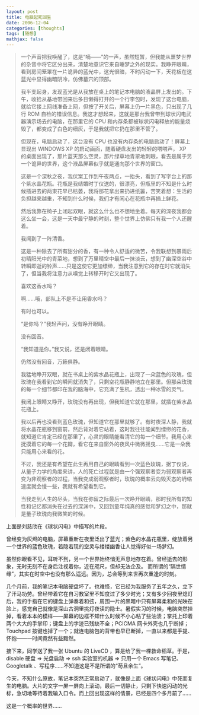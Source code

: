 ```yaml
---
layout: post
title: 电脑起死回生
date: 2006-12-04
categories: [thoughts]
tags: [随想]
mathjax: false
---
```


> 一个声音把我唤醒了，这是“嘀――”的一声，虽然短暂，但我能从噩梦世界的杂音中将它区分出来，清楚地意识它来自睡梦之外的现实。我睁开眼睛，看到房间笼罩在一片诡异的蓝光中，这光很暗，不时闪动一下，天花板在这蓝光中显得幽暗阴冷，仿佛墓穴的顶部。
>
> 我半支起身，发现蓝光是从我放在桌上的笔记本电脑的液晶屏上发出的。下午，收拾从基地带回来后多日懒得打开的一个行李包时，发现了这台电脑，就给它接上网线准备上网，但按了开关后，屏幕上仍一片黑色，只出现了几行 ROM 自检的错误信息。我这才想起来，这就是那台我曾带到球状闪电武器演示场去的电脑，在那里它的 CPU 和内存条都被球状闪电释放的能量烧毁了，都变成了白色的细灰，于是我就把它扔在那里不管了。
>
> 但现在，电脑启动了，这台没有 CPU 也没有内存条的电脑启动了！屏幕上显现出 WINDOWS XP 的启动画面，随着硬盘发出的轻轻的嗒嗒声， XP 的桌面出现了，那片蓝天那么空灵，那片绿草地青翠地刺眼，看去是属于另一个诡异的世界，这个液晶屏幕似乎就是通向那个世界的窗口。
>
> 这是一个深秋之夜，我伏案工作到午夜两点，一抬头，看到了写字台上的那个紫水晶花瓶。花瓶是我结婚时丁仪送的，很漂亮，但瓶里的不知是什么时候插进去的两束花早已枯萎，我将那花拿出来扔进纸篓，苦笑着想：生活的负担越来越重，不知到什么时候，我们才有闲心在花瓶中再插上鲜花。
>
> 然后我靠在椅子上闭起双眼，就这么什么也不想地坐着。每天的深夜我都会这么坐一会，这是一天中最宁静的时刻，整个世界上仿佛只有我一个人还醒着。
>
> 我闻到了一阵清香。
>
> 这是一种除去了所有甜分的香，有一种令人舒适的微苦，令我联想到暴雨后初晴阳光中的青菜地，想到了万里晴空中最后一抹淡云，想到了幽深空谷中转瞬即逝的铃声……只是这使它更加缥缈，当我注意到它的存在时它就消失了，但当我将注意力从嗅觉上转移开时它又出现了。
>
> 喜欢这香水吗？
>
> 啊……哦，部队上不是不让用香水吗？
>
> 有时也可以。
>
> “是你吗？”我轻声问，没有睁开眼睛。
>
> 没有回音。
>
> “我知道是你。”我又说，还是闭着眼睛。
>
> 仍然没有回音，万籁俱静。
>
> 我猛地睁开双眼，就在书桌上的紫水晶花瓶上，出现了一朵蓝色的玫瑰，但玫瑰在我看到它的瞬间就消失了，只剩空花瓶静静地立在那里。但那朵玫瑰的每一个细节都印在我的脑海中，它充满了生机，透出一种冰雪的灵气。
>
> 我闭上眼睛又睁开，玫瑰没有再出现，但我知道它就在那里，就插在紫水晶花瓶上。
>
> 我以后再也没看到蓝色玫瑰，但知道它在那里就够了。有时夜深人静，我就将水晶花瓶移到窗前，然后背对着它站着，这时我往往能闻到缥缈的花香，就知道它肯定已经在那里了，心灵的眼睛能看清它的每一个细节。我用心来抚摸着它的每一个花瓣，看它在来自窗外的夜风中微微摇曳……它是一朵我只能用心来看的花。
>
> 不过，我还是有希望在此生再用自己的眼睛看到一次蓝色玫瑰，据丁仪说，从量子力学的角度来讲，人的死亡过程就是由一个强观察者变为弱观察者再变为非观察者的过程，当我变成弱观察者时，玫瑰的概率云向毁灭态的坍缩速度就会慢一些，我就有希望看到它。
>
> 当我走到人生的尽头，当我在弥留之际最后一次睁开眼睛，那时我所有的知性和记忆都消失在过去的深渊中，又回到童年纯真的感觉和梦幻之中，那就是量子玫瑰向我微笑的时候。
    
上面是刘慈欣在《球状闪电》中描写的片段。

曾经变为灰烬的电脑，屏幕重新在夜里泛出了蓝光；紫色的水晶花瓶里，绽放着另一个世界的蓝色玫瑰，若隐若现的空灵与缕缕幽香让人觉得好似一场梦幻。

虽然你眼看不见，耳听不到，另一个世界始终悄无声息地存在着。曾经逝去的形象，无时无刻不在身后注视着你，近在咫尺，但却无法企及。 而所谓的“隔世情缘”，其实在时空中也没有那么遥远。因为，总会等到来世再次重逢的时刻。

几个月前，我的笔记本电脑硬盘坏了。也难怪，它已经为我服务了五年之久，立下了汗马功劳。曾经带着它在自习教室里不知度过了多少时光；又有多少回夜里熄灯后，我的手指在它的键盘上弹奏着和弦，周围一片的黑暗中只有屏幕柔和的光映在脸上，感觉自己就像是深山古洞里挑灯夜读的隐士。暑假实习的时候，电脑突然挂掉，看着本本的模样――屏幕的边框不知什么时候不小心粘了些油渍；掌托上印着两个大大的手掌印；键盘上的字迹已残缺不全；PCICMA 网卡外壳也几乎断掉； Touchpad 按键也掉了一个；就连电脑包的背带也早已断掉，一直以来都是手提、怀抱――一时间竟然有些黯然。

接下来，同学送了我一张 Ubuntu 的 LiveCD ，算是给了我一棵救命稻草。于是， disable 硬盘 => 光盘启动 => ssh 实验室的机器 => 只用一个 Emacs 写笔记、 Googletalk 、写程序……不知道这是不是所谓的“苟且余生”。

今天，不知什么原故，笔记本突然正常启动了，就像是上面《球状闪电》中死而复生的电脑。大片的文字一屏一屏向上滚动，最后一切静止，只剩下快速闪动的光标，急切地等待着我输入口令。而上回出现这样的情景，已经是四个多月前了……

这是一个概率的世界……

